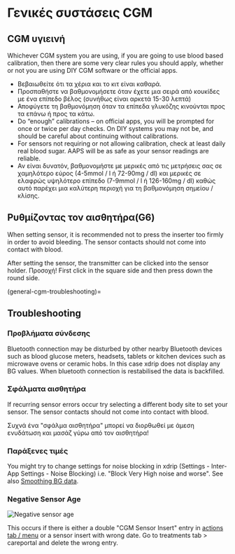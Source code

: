# Γενικές συστάσεις CGM

## CGM υγιεινή

Whichever CGM system you are using, if you are going to use blood based calibration, then there are some very clear rules you should apply, whether or not you are using DIY CGM software or the official apps.

-   Βεβαιωθείτε ότι τα χέρια και το κιτ είναι καθαρά.
-   Προσπαθήστε να βαθμονομήσετε όταν έχετε μια σειρά από κουκίδες με ένα επίπεδο βέλος (συνήθως είναι αρκετά 15-30 λεπτά)
-   Αποφύγετε τη βαθμονόμηση όταν τα επίπεδα γλυκόζης κινούνται προς τα επάνω ή προς τα κάτω.
-   Do “enough” calibrations – on official apps, you will be prompted for once or twice per day checks. On DIY systems you may not be, and should be careful about continuing without calibrations.
-   For sensors not requiring or not allowing calibration, check at least daily real blood sugar. AAPS will be as safe as your sensor readings are reliable.
-   Αν είναι δυνατόν, βαθμονομήστε με μερικές από τις μετρήσεις σας σε χαμηλότερο εύρος (4-5mmol / l ή 72-90mg / dl) και μερικές σε ελαφρώς υψηλότερο επίπεδο (7-9mmol / l ή 126-160mg / dl) καθώς αυτό παρέχει μια καλύτερη περιοχή για τη βαθμονόμηση σημείου / κλίσης.

## Ρυθμίζοντας τον αισθητήρα(G6)

When setting sensor, it is recommended not to press the inserter too firmly in order to avoid bleeding. The sensor contacts should not come into contact with blood.

After setting the sensor, the transmitter can be clicked into the sensor holder. Προσοχή! First click in the square side and then press down the round side.

(general-cgm-troubleshooting)=
## Troubleshooting

### Προβλήματα σύνδεσης

Bluetooth connection may be disturbed by other nearby Bluetooth devices such as blood glucose meters, headsets, tablets or kitchen devices such as microwave ovens or ceramic hobs. In this case xdrip does not display any BG values. When bluetooth connection is restabilised the data is backfilled.

### Σφάλματα αισθητήρα

If recurring sensor errors occur try selecting a different body site to set your sensor. The sensor contacts should not come into contact with blood.

Συχνά ένα "σφάλμα αισθητήρα" μπορεί να διορθωθεί με άμεση ενυδάτωση και μασάζ γύρω από τον αισθητήρα!

### Παράξενες τιμές

You might try to change settings for noise blocking in xdrip (Settings - Inter-App Settings - Noise Blocking) i.e. "Block Very High noise and worse". See also [Smoothing BG data](../CompatibleCgms/SmoothingBloodGlucoseData.md).

### Negative Sensor Age

![Negative sensor age](../images/Troubleshooting_SensorAge.png)

This occurs if there is either a double "CGM Sensor Insert" entry in [actions tab / menu](#screens-action-tab) or a sensor insert with wrong date. Go to treatments tab \> careportal and delete the wrong entry.
